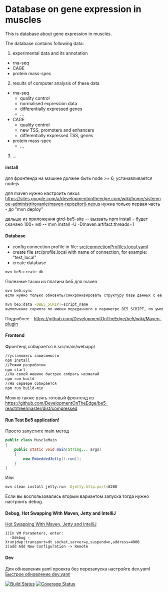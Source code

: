 # Database on gene expression in muscles

This is database about gene expression in muscles.

The database contains following data:

1) experimental data and its annotation
 - rna-seq
 - CAGE
 - protein mass-spec 

2) results of computer analysis of these data
 - rna-seq
   - quality control
   - normalised expression data
   - differentially expressed genes
   - ...     
 - CAGE
   - quality control
   - new TSS, promoters and enhancers
   - differentially expressed TSS, genes
 - protein mass-spec
   - ...  

3) ...





#### install
для фронтенда на машине должен быть node >= 6, устанавливается nodejs

для maven нужно настроить nexus https://sites.google.com/a/developmentontheedge.com/wiki/home/sistemnoe-administrirovanie/maven-repozitorij-nexus
нужна только первая часть - до "mvn deploy"

дальше из приложения gtrd-be5-site
-- вызвать npm install - будет скачано 100+ мб
-- mvn install -U -Dmaven.artifact.threads=1
 

#### Database
- config connection profile in file: [src/connectionProfiles.local.yaml](https://github.com/QProgS/testBe5app/blob/master/src/connectionProfiles.local.yaml) 
- create file src/profile.local with name of connection, for example: "test_local"
- create database

```sh
mvn be5:create-db
```

Полезные таски из плагина be5 для maven
 
```sh
mvn be5:sync
если нужно только обновить/синхронизировать структуру базы данных с ее декларацией в be5

mvn be5:data -DBE5_SCRIPT=script_name
выполнение скрипта по имени переданного в параметре BE5_SCRIPT, по умолчанию из папка src/ftl
```

Подробнее - https://github.com/DevelopmentOnTheEdge/be5/wiki/Maven-plugin

#### Frontend
Фронтенд собирается в src/main/webapp/

```sh
//установить зависимости
npm install
//Режим разработки
npm start
//На своей машине быстрее собрать незжатый 
npm run build
//На сервере собирается
npm run build-min
```

Можно также взять готовый фронтенд из https://github.com/DevelopmentOnTheEdge/be5-react/tree/master/dist/compressed

#### Run Test Be5 application!
Просто запустите main метод

```java
public class MuscleMain
{
    public static void main(String... args)
    {
        new EmbeddedJetty().run();
    }
}
```

Или
 
```sh
mvn clean install jetty:run -Djetty.http.port=8200
```

Если вы воспользовались вторым вариантом запуска тогда нужно настроить debug.

#### Debug, Hot Swapping With Maven, Jetty and IntelliJ
[Hot Swapping With Maven, Jetty and IntelliJ](https://gist.github.com/naaman/1053217)
```text
1)In VM Parameters, enter:
  -Xdebug -Xrunjdwp:transport=dt_socket,server=y,suspend=n,address=4000
2)add Add New Configuration -> Remote 
```

#### Dev
Для обновления yaml проекта без перезапуска настройте dev.yaml    
[Быстрое обновление dev.yaml](https://github.com/DevelopmentOnTheEdge/be5/wiki/%D0%91%D1%8B%D1%81%D1%82%D1%80%D0%BE%D0%B5-%D0%BE%D0%B1%D0%BD%D0%BE%D0%B2%D0%BB%D0%B5%D0%BD%D0%B8%D0%B5-dev.yaml)


[![Build Status](https://travis-ci.org/Biosoft-ru/muscle.svg?branch=master)](https://travis-ci.org/Biosoft-ru/muscle)
[![Coverage Status](https://coveralls.io/repos/github/Biosoft-ru/muscle/badge.svg?branch=master)](https://coveralls.io/github/Biosoft-ru/muscle?branch=master)
